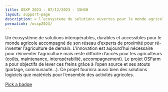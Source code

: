 ```yaml
---
title: OSXP 2023 - 07/12/2023 - 15H30
layout: support-page
description: « l’ecosysteme de solutions ouvertes pour le monde agricole »
permalink: /osxp2023/
---
```

<p class="text-gray">
    Un écosystème de solutions interopérables, durables et accessibles pour le monde agricole accompagné de son réseau d’experts de proximité pour ré-inventer l’agriculture de demain.
    L’innovation est aujourd’hui nécessaire pour réinventer l’agriculture mais reste difficile d’accès pour les agriculteurs (coûts, maintenance, interopérabilité, accompagnement). Le projet OSFarm a pour objectifs de lever ces freins grâce à l’open source et ses atouts (partage, communauté…). Ce projet fournira aussi bien des solutions logiciels que matériels pour l’ensemble des activités agricoles.
</p>
<p class="text-center">
  <a href="https://www.opensource-experience.com/event/" target='_blank' class="btn btn-outline">Pick a badge</a>
</p>